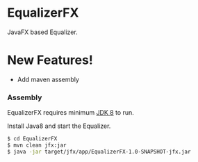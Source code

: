 # EqualizerFX

JavaFX based Equalizer.


# New Features!

  - Add maven assembly


### Assembly

EqualizerFX requires minimum [JDK 8](http://www.oracle.com/technetwork/java/javase/downloads/index-jsp-138363.html) to run.

Install Java8 and start the Equalizer.

```sh
$ cd EqualizerFX
$ mvn clean jfx:jar
$ java -jar target/jfx/app/EqualizerFX-1.0-SNAPSHOT-jfx.jar
```